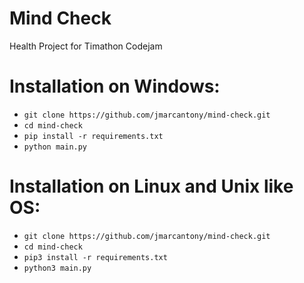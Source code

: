 # Mind Check
Health Project for Timathon Codejam

# Installation on Windows:
* `git clone https://github.com/jmarcantony/mind-check.git`
* `cd mind-check`
* `pip install -r requirements.txt`
* `python main.py`

# Installation on Linux and Unix like OS:
* `git clone https://github.com/jmarcantony/mind-check.git`
* `cd mind-check`
* `pip3 install -r requirements.txt`
* `python3 main.py`
